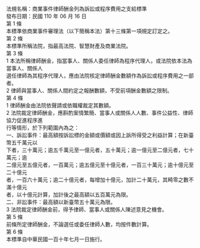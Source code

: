 法規名稱：商業事件律師酬金列為訴訟或程序費用之支給標準  
發布日期：民國 110 年 06 月 16 日  
第 1 條  
本標準依商業事件審理法（以下簡稱本法）第十三條第一項規定訂定之。  
第 2 條  
本標準所稱法院，指最高法院、智慧財產及商業法院。  
第 3 條  
1 本法所稱律師酬金，指當事人、關係人委任律師為程序代理人，或法院依本法為當事人、關係人  
選任律師為其程序代理人，應由法院核定律師酬金數額作為訴訟或程序費用之一部者。  
2 律師與當事人、關係人間約定之報酬數額，不受前項酬金數額之限制。  
第 4 條  
1 律師酬金由法院依聲請或依職權裁定其數額。  
2 法院裁定律師酬金，應斟酌案情繁簡、當事人或關係人人數、事件公益性、律師協力促進程序進  
行等情形，於下列範圍內為之：  
一、訴訟事件：最高額按訴訟標的金額或價額或因上訴所得受之利益計算；在新臺幣五千萬元以  
下者，三十萬元；逾五千萬元至一億元者，五十萬元；逾一億元至二億元者，七十萬元；逾  
二億元至五億元者，一百萬元；逾五億元至十億元者，一百三十萬元；逾十億元至二十億元  
者，一百六十萬元；逾二十億元者，每增加十億元，加計二十萬元，其畸零之數不滿十億元  
者，以十億元計算，加計後之最高額以五百萬元為限。  
二、非訟事件：最高額以新臺幣五十萬元為限。  
3 法院裁定律師酬金前，得予律師、當事人或關係人陳述意見之機會。  
第 5 條  
前條所定律師酬金，不論選任或委任律師人數，均按件數計算。  
第 6 條  
本標準自中華民國一百十年七月一日施行。  


